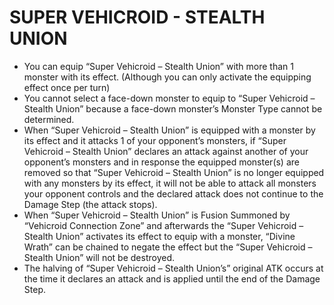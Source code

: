 # SUPER VEHICROID - STEALTH UNION

*   You can equip “Super Vehicroid – Stealth Union” with more than 1 monster with its effect. (Although you can only activate the equipping effect once per turn)
*   You cannot select a face-down monster to equip to “Super Vehicroid – Stealth Union” because a face-down monster’s Monster Type cannot be determined.
*   When “Super Vehicroid – Stealth Union” is equipped with a monster by its effect and it attacks 1 of your opponent’s monsters, if “Super Vehicroid – Stealth Union” declares an attack against another of your opponent’s monsters and in response the equipped monster(s) are removed so that “Super Vehicroid – Stealth Union” is no longer equipped with any monsters by its effect, it will not be able to attack all monsters your opponent controls and the declared attack does not continue to the Damage Step (the attack stops).
*   When “Super Vehicroid – Stealth Union” is Fusion Summoned by “Vehicroid Connection Zone” and afterwards the “Super Vehicroid – Stealth Union” activates its effect to equip with a monster, “Divine Wrath” can be chained to negate the effect but the “Super Vehicroid – Stealth Union” will not be destroyed.
*   The halving of “Super Vehicroid – Stealth Union’s” original ATK occurs at the time it declares an attack and is applied until the end of the Damage Step.
